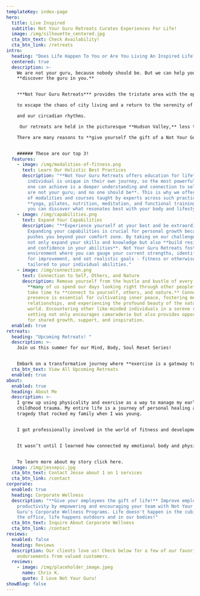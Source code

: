 ```yaml
---
templateKey: index-page
hero:
  title: Live Inspired
  subtitle: Not Your Guru Retreats Curates Experiences For Life!
  image: /img/silhouette_centered.jpg
  cta_btn_text: Check Availability!
  cta_btn_link: /retreats
intro:
  heading: "Does Life Happen To You or Are You Living An Inspired Life? "
  centered: true
  description: >-
    We are not your guru, because nobody should be. But we can help you
    **discover the guru in you.**


    ***Not Your Guru Retreats*** provides the tristate area with the opportunity

    to escape the chaos of city living and a return to the serenity of nature

    and our circadian rhythms. 

     Our retreats are held in the picturesque **Hudson Valley,** less than 3 hours away from the city, and are led by **NYC's top fitness and wellness instructors.** 

    There are many reasons to **give yourself the gift of a Not Your Guru Retreat**.


    ###### These are our top 3!
  features:
    - image: /img/modalities-of-fitness.png
      text: Learn Our Holistic Best Practices
      description: "**Not Your Guru Retreats offers education for life**. Every
        individual is unique in their own journey, so the most powerful thing
        one can achieve is a deeper understanding and connection to self.  **We
        are not your guru; and no one should be**. This is why we offer a range
        of modalities and courses taught by experts across such practices as
        **yoga, pilates, nutrition, meditation, and functional training,** so
        you can discover what resonates best with your body and lifestyle."
    - image: /img/capabilities.png
      text: Expand Your Capabilities
      description: "**Experience yourself at your best and be extraordinary.**
        Expanding your capabilities is crucial for personal growth because it
        pushes you beyond your comfort zone. By taking on our challenges, you
        not only expand your skills and knowledge but also **build resilience
        and confidence in your abilities**. Not Your Guru Retreats fosters an
        environment where you can gauge your current strengths, identify areas
        for improvement, and set realistic goals - fitness or otherwise -
        tailored to your individual abilities."
    - image: /img/connection.png
      text: Connection to Self, Others, and Nature
      description: Remove yourself from the hustle and bustle of every day life, where
        **many of us spend our days looking right through other people**, and
        take time to **connect to yourself, others, and nature.** Connection and
        presence is essential for cultivating inner peace, fostering meaningful
        relationships, and experiencing the profound beauty of the natural
        world. Encountering other like-minded individuals in a serene retreat
        setting not only encourages camaraderie but also provides opportunities
        for shared growth, support, and inspiration.
  enabled: true
retreats:
  heading: "Upcoming Retreats! "
  description: >-
    Join us this summer for our Mind, Body, Soul Reset Series! 


    Embark on a transformative journey where **exercise is a gateway to understanding our body's capabilities**, complemented by immersive experiences in meditation, yoga, hot and cold exposure, invigorating hikes, and more. This experience is suitable for all levels!
  cta_btn_text: View All Upcoming Retreats
  enabled: true
about:
  enabled: true
  heading: About Me
  description: >-
    I grew up using physicality and exercise as a way to manage my early
    childhood trauma. My entire life is a journey of personal healing after a
    tragedy that rocked my family when I was young. 


    I got professionally involved in the world of fitness and development coaching at the age of 23 in 2010.


    It wasn’t until I learned how connected my emotional body and physical body are, and what it means to nourish these two bodies, that I learned to thrive in my circumstances. 


    To learn more about my story click here.
  image: /img/jessepic.jpg
  cta_btn_text: Contact Jesse about 1 on 1 services
  cta_btn_link: /contact
corporate:
  enabled: true
  heading: Corporate Wellness
  description: "**Give your employees the gift of life!** Improve employee
    productivity by empowering and encouraging your team with Not Your
    Guru's Corporate Wellness Programs. Life doesn't happen in the cubicle or at
    the office, life happens outdoors and in our bodies!"
  cta_btn_text: Inquire About Corporate Wellness
  cta_btn_link: /contact
reviews:
  enabled: false
  heading: Reviews
  description: Our clients love us! Check below for a few of our favorite
    endorsements from valued customers.
  reviews:
    - image: /img/placeholder_image.jpeg
      name: Chris K.
      quote: I Love Not Your Guru!
showBlog: false
---
```

